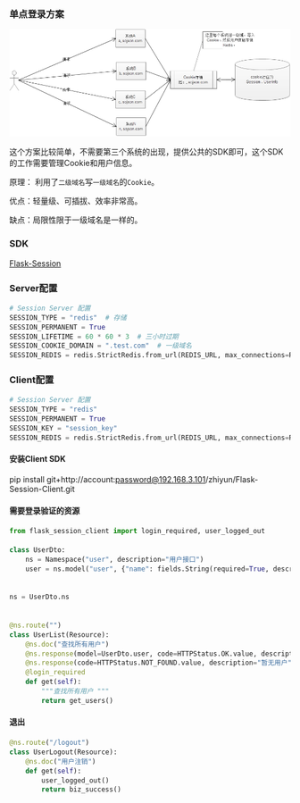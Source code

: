 ### 单点登录方案
![单点登录](3275419806.jpeg)

这个方案比较简单，不需要第三个系统的出现，提供公共的SDK即可，这个SDK的工作需要管理Cookie和用户信息。

原理： 利用了`二级域名`写`一级域名`的`Cookie`。

优点：轻量级、可插拔、效率非常高。

缺点：局限性限于一级域名是一样的。

### SDK
[Flask-Session](http://pythonhosted.org/Flask-Session/)

### Server配置
```python
# Session Server 配置
SESSION_TYPE = "redis"  # 存储
SESSION_PERMANENT = True
SESSION_LIFETIME = 60 * 60 * 3  # 三小时过期
SESSION_COOKIE_DOMAIN = ".test.com"  # 一级域名
SESSION_REDIS = redis.StrictRedis.from_url(REDIS_URL, max_connections=REDIS_MAX_CONNECTIONS)
```

### Client配置
```python
# Session Server 配置
SESSION_TYPE = "redis"
SESSION_PERMANENT = True
SESSION_KEY = "session_key"
SESSION_REDIS = redis.StrictRedis.from_url(REDIS_URL, max_connections=REDIS_MAX_CONNECTIONS)
```

#### 安装Client SDK
pip install git+http://account:password@192.168.3.101/zhiyun/Flask-Session-Client.git

#### 需要登录验证的资源
```python
from flask_session_client import login_required, user_logged_out

class UserDto:
    ns = Namespace("user", description="用户接口")
    user = ns.model("user", {"name": fields.String(required=True, description="用户姓名")})


ns = UserDto.ns


@ns.route("")
class UserList(Resource):
    @ns.doc("查找所有用户")
    @ns.response(model=UserDto.user, code=HTTPStatus.OK.value, description="成功查找用户")
    @ns.response(code=HTTPStatus.NOT_FOUND.value, description="暂无用户")
    @login_required
    def get(self):
        """查找所有用户 """
        return get_users()
```

#### 退出
```python
@ns.route("/logout")
class UserLogout(Resource):
    @ns.doc("用户注销")
    def get(self):
        user_logged_out()
        return biz_success()
```
